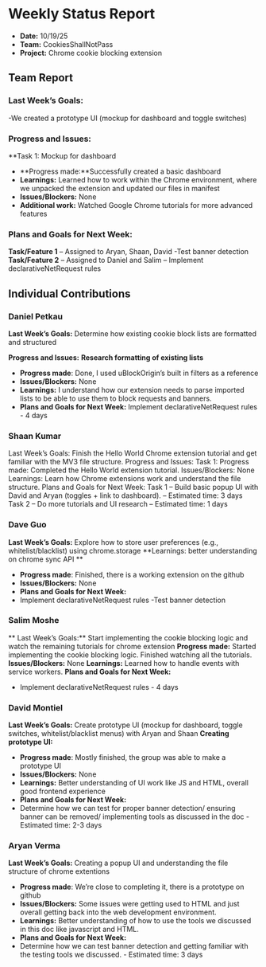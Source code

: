 # Weekly Status Report
- **Date:** 10/19/25
- **Team:** CookiesShallNotPass
- **Project:** Chrome cookie blocking extension


## Team Report
### Last Week’s Goals:
-We created a prototype UI (mockup for dashboard and toggle switches)
### Progress and Issues:
**Task 1: Mockup for dashboard
- **Progress made:**Successfully created a basic dashboard
- **Learnings:** Learned how to work within the Chrome environment, where we unpacked the extension and updated our files in manifest
- **Issues/Blockers:** None
- **Additional work:** Watched Google Chrome tutorials for more advanced features
### Plans and Goals for Next Week:
**Task/Feature 1**  – Assigned to Aryan, Shaan, David  -Test banner detection
**Task/Feature 2**  – Assigned to Daniel and Salim – Implement declarativeNetRequest rules

## Individual Contributions

### Daniel Petkau
**Last Week’s Goals:**
Determine how existing cookie block lists are formatted and structured

**Progress and Issues:**
**Research formatting of existing lists**
- **Progress made**: Done, I used uBlockOrigin’s built in filters as a reference	
- **Issues/Blockers:** None
- **Learnings:** I understand how our extension needs to parse imported lists to be able to use them to block requests and banners.
- **Plans and Goals for Next Week:**
Implement declarativeNetRequest rules - 4 days

### Shaan Kumar
Last Week’s Goals:
Finish the Hello World Chrome extension tutorial and get familiar with the MV3 file structure. 
Progress and Issues:
Task 1:
Progress made: Completed the Hello World extension tutorial.
Issues/Blockers: None
Learnings: Learn how Chrome extensions work and understand the file structure. 
Plans and Goals for Next Week:
Task 1 – Build basic popup UI with David and Aryan (toggles + link to dashboard). – Estimated time: 3 days
Task 2 – Do more tutorials and UI research – Estimated time: 1 days

### Dave Guo
**Last Week’s Goals:**
Explore how to store user preferences (e.g., whitelist/blacklist) using chrome.storage
**Learnings: better understanding on chrome sync API **
- **Progress made**: Finished, there is a working extension on the github
- **Issues/Blockers:** None
- **Plans and Goals for Next Week:**
- Implement declarativeNetRequest rules
-Test banner detection

### Salim Moshe
** Last Week’s Goals:**
Start implementing the cookie blocking logic and watch the remaining tutorials for chrome extension
**Progress made:** Started implementing the cookie blocking logic. Finished watching all the tutorials.
**Issues/Blockers:** None
**Learnings:** Learned how to handle events with service workers.
**Plans and Goals for Next Week:**
- Implement declarativeNetRequest rules - 4 days

### David Montiel
**Last Week’s Goals:**
Create prototype UI (mockup for dashboard, toggle switches, whitelist/blacklist menus) with Aryan and Shaan
**Creating prototype UI:**
- **Progress made**: Mostly finished, the group was able to make a prototype UI
- **Issues/Blockers:** None
- **Learnings:** Better understanding of UI work like JS and HTML, overall good frontend experience  
- **Plans and Goals for Next Week:**
- Determine how we can test for proper banner detection/ ensuring banner can be removed/ implementing tools as discussed in the doc - Estimated time: 2-3 days

### Aryan Verma
**Last Week’s Goals:**
Creating a popup UI and understanding the file structure of chrome extentions
- **Progress made**: We’re close to completing it, there is a prototype on github
- **Issues/Blockers:** Some issues were getting used to HTML and just overall getting back into the web development environment.
- **Learnings:** Better understanding of how to use the tools we discussed in this doc like javascript and HTML.
- **Plans and Goals for Next Week:**
- Determine how we can test banner detection and getting familiar with the testing tools we discussed. - Estimated time: 3 days



